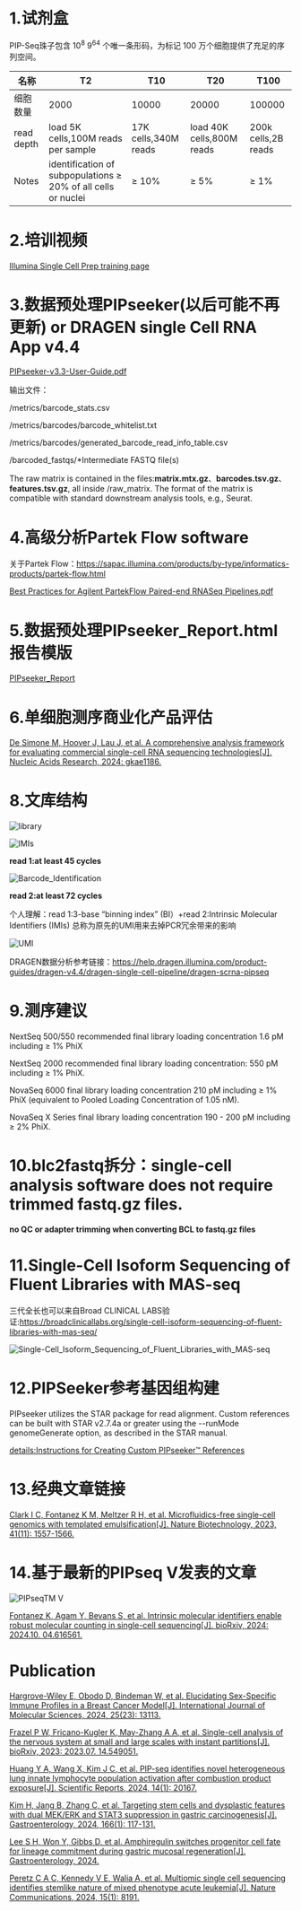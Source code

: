 # 1.试剂盒

PIP-Seq珠子包含 $10^8$ $9^{64}$ 个唯一条形码，为标记 100 万个细胞提供了充足的序列空间。

| 名称         | T2                                                            | T10                  | T20                       | T100                |
|------------|---------------------------------------------------------------|----------------------|---------------------------|---------------------|
| 细胞数量       | 2000                                                          | 10000                | 20000                     | 100000              |
| read depth | load 5K cells,100M reads per sample                           | 17K cells,340M reads | load 40K cells,800M reads | 200k cells,2B reads |
| Notes      | identification of subpopulations ≥ 20% of all cells or nuclei | ≥ 10%                | ≥ 5%                      | ≥ 1%                |

# 2.培训视频

[Illumina Single Cell Prep training page](https://support.illumina.com.cn/sequencing/sequencing_kits/illumina-single-cell-prep/training.html)

# 3.数据预处理PIPseeker(以后可能不再更新) or DRAGEN single Cell RNA App v4.4

[PIPseeker-v3.3-User-Guide.pdf](./PIPseeker/PIPseeker-v3.3-User-Guide.pdf)

输出文件：

<output path>/metrics/barcode_stats.csv

<output path>/metrics/barcodes/barcode_whitelist.txt

<output path>/metrics/barcodes/generated_barcode_read_info_table.csv

<output path>/barcoded_fastqs/*Intermediate FASTQ file(s)

The raw matrix is contained in the files:**matrix.mtx.gz**、**barcodes.tsv.gz**、**features.tsv.gz**, all inside <output path>/raw_matrix. The format of the matrix is compatible with standard downstream analysis tools, e.g., Seurat.

# 4.高级分析Partek Flow software

关于Partek Flow：https://sapac.illumina.com/products/by-type/informatics-products/partek-flow.html

[Best Practices for Agilent PartekFlow Paired-end RNASeq Pipelines.pdf](./PartekFlow/Best_Practices_for_Agilent_PartekFlow_Paired-end_RNASeq_Pipelines.pdf)

# 5.数据预处理PIPseeker_Report.html报告模版

[PIPseeker_Report](./PIPseeker/PIPseeker_Report.html)

# 6.单细胞测序商业化产品评估

[De Simone M, Hoover J, Lau J, et al. A comprehensive analysis framework for evaluating commercial single-cell RNA sequencing technologies[J]. Nucleic Acids Research, 2024: gkae1186.](https://academic.oup.com/nar/advance-article/doi/10.1093/nar/gkae1186/7924191?login=false)

# 8.文库结构

![library](./library.png)

![IMIs](./IMIs.jpg)

**read 1:at least 45 cycles**

![Barcode_Identification](./Barcode_Identification.png)

**read 2:at least 72 cycles**

个人理解：read 1:3-base “binning index” (BI）+read 2:Intrinsic Molecular Identifiers (IMIs)  总称为原先的UMI用来去掉PCR冗余带来的影响

![UMI](./UMI.png)

DRAGEN数据分析参考链接：https://help.dragen.illumina.com/product-guides/dragen-v4.4/dragen-single-cell-pipeline/dragen-scrna-pipseq

# 9.测序建议

NextSeq 500/550 recommended final library loading concentration 1.6 pM including ≥ 1% PhiX

NextSeq 2000 recommended final library loading concentration: 550 pM including ≥ 1% PhiX.

NovaSeq 6000 final library loading concentration 210 pM including ≥ 1% PhiX (equivalent to Pooled Loading Concentration of 1.05 nM).

NovaSeq X Series final library loading concentration 190 - 200 pM including ≥ 2% PhiX.

# 10.blc2fastq拆分：single-cell analysis software does not require trimmed fastq.gz files.

**no QC or adapter trimming when converting BCL to fastq.gz files**

# 11.Single-Cell Isoform Sequencing of Fluent Libraries with MAS-seq 

三代全长也可以来自Broad CLINICAL LABS验证:https://broadclinicallabs.org/single-cell-isoform-sequencing-of-fluent-libraries-with-mas-seq/

![Single-Cell_Isoform_Sequencing_of_Fluent_Libraries_with_MAS-seq](./Single-Cell_Isoform_Sequencing_of_Fluent_Libraries_with_MAS-seq.png)

# 12.PIPSeeker参考基因组构建

PIPseeker utilizes the STAR package for read alignment. Custom references can be built with STAR v2.7.4a or greater using the --runMode genomeGenerate option, as described in the STAR manual.

[details:Instructions for Creating Custom PIPseeker™ References](./PIPInstructions-for-Creating-Custom-PIPseeker-References-1.pdf)

# 13.经典文章链接

[Clark I C, Fontanez K M, Meltzer R H, et al. Microfluidics-free single-cell genomics with templated emulsification[J]. Nature Biotechnology, 2023, 41(11): 1557-1566.](https://www.nature.com/articles/s41587-023-01685-z)

# 14.基于最新的PIPseq V发表的文章

![PIPseqTM V](./PIPseqTM_V.jpg)

[Fontanez K, Agam Y, Bevans S, et al. Intrinsic molecular identifiers enable robust molecular counting in single-cell sequencing[J]. bioRxiv, 2024: 2024.10. 04.616561.](https://www.biorxiv.org/content/10.1101/2024.10.04.616561v1.full)

# Publication

[Hargrove-Wiley E, Obodo D, Bindeman W, et al. Elucidating Sex-Specific Immune Profiles in a Breast Cancer Model[J]. International Journal of Molecular Sciences, 2024, 25(23): 13113.](https://www.mdpi.com/1422-0067/25/23/13113)

[Frazel P W, Fricano-Kugler K, May-Zhang A A, et al. Single-cell analysis of the nervous system at small and large scales with instant partitions[J]. bioRxiv, 2023: 2023.07. 14.549051.](https://www.biorxiv.org/content/10.1101/2023.07.14.549051v2.abstract)

[Huang Y A, Wang X, Kim J C, et al. PIP-seq identifies novel heterogeneous lung innate lymphocyte population activation after combustion product exposure[J]. Scientific Reports, 2024, 14(1): 20167.](https://www.nature.com/articles/s41598-024-70880-y)

[Kim H, Jang B, Zhang C, et al. Targeting stem cells and dysplastic features with dual MEK/ERK and STAT3 suppression in gastric carcinogenesis[J]. Gastroenterology, 2024, 166(1): 117-131.](https://www.sciencedirect.com/science/article/pii/S0016508523050758)

[Lee S H, Won Y, Gibbs D, et al. Amphiregulin switches progenitor cell fate for lineage commitment during gastric mucosal regeneration[J]. Gastroenterology, 2024.](https://www.sciencedirect.com/science/article/pii/S0016508524002907)

[Peretz C A C, Kennedy V E, Walia A, et al. Multiomic single cell sequencing identifies stemlike nature of mixed phenotype acute leukemia[J]. Nature Communications, 2024, 15(1): 8191.](https://www.nature.com/articles/s41467-024-52317-2)